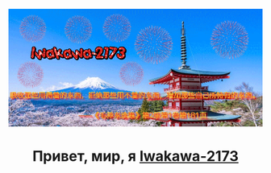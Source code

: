 ![](https://github.com/Iwakawa-2173/Iwakawa-2173/blob/main/poster.gif) 

<h1 align="center">Привет, мир, я <a href="https://t.me/A_2173/" target="_blank">Iwakawa-2173</a> 
<!--
**Iwakawa-2173/Iwakawa-2173** is a ✨ _special_ ✨ repository because its `README.md` (this file) appears on your GitHub profile.

Here are some ideas to get you started:

- 🔭 I’m currently working on ...
- 🌱 I’m currently learning ...
- 👯 I’m looking to collaborate on ...
- 🤔 I’m looking for help with ...
- 💬 Ask me about ...
- 📫 How to reach me: ...
- 😄 Pronouns: ...
- ⚡ Fun fact: ...
-->
